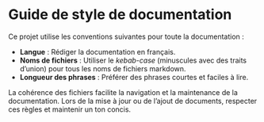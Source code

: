 # Guide de style de documentation

Ce projet utilise les conventions suivantes pour toute la documentation :

* **Langue** : Rédiger la documentation en français.
* **Noms de fichiers** : Utiliser le *kebab-case* (minuscules avec des traits d’union) pour tous les noms de fichiers markdown.
* **Longueur des phrases** : Préférer des phrases courtes et faciles à lire.

La cohérence des fichiers facilite la navigation et la maintenance de la documentation. Lors de la mise à jour ou de l’ajout de documents, respecter ces règles et maintenir un ton concis.

